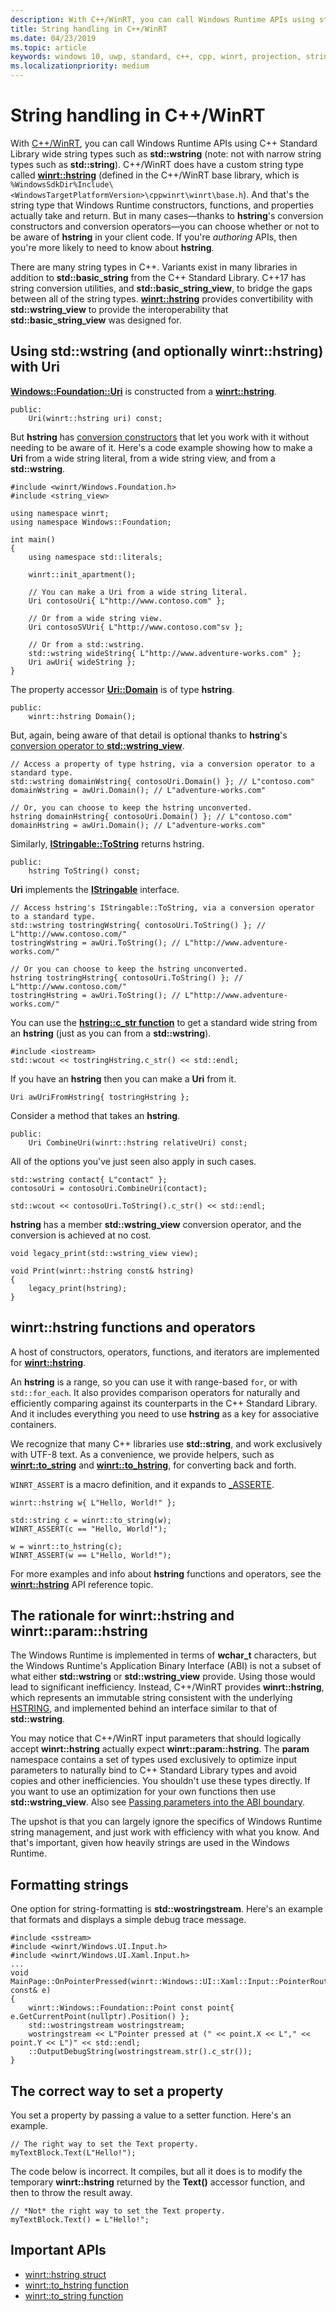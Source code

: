 ```yaml
---
description: With C++/WinRT, you can call Windows Runtime APIs using standard C++ wide string types, or you can use the winrt::hstring type.
title: String handling in C++/WinRT
ms.date: 04/23/2019
ms.topic: article
keywords: windows 10, uwp, standard, c++, cpp, winrt, projection, string
ms.localizationpriority: medium
---
```


# String handling in C++/WinRT

With [C++/WinRT](/windows/uwp/cpp-and-winrt-apis/intro-to-using-cpp-with-winrt), you can call Windows Runtime APIs using C++ Standard Library wide string types such as **std::wstring** (note: not with narrow string types such as **std::string**). C++/WinRT does have a custom string type called [**winrt::hstring**](/uwp/cpp-ref-for-winrt/hstring) (defined in the C++/WinRT base library, which is `%WindowsSdkDir%Include\<WindowsTargetPlatformVersion>\cppwinrt\winrt\base.h`). And that's the string type that Windows Runtime constructors, functions, and properties actually take and return. But in many cases&mdash;thanks to **hstring**'s conversion constructors and conversion operators&mdash;you can choose whether or not to be aware of **hstring** in your client code. If you're *authoring* APIs, then you're more likely to need to know about **hstring**.

There are many string types in C++. Variants exist in many libraries in addition to **std::basic_string** from the C++ Standard Library. C++17 has string conversion utilities, and **std::basic_string_view**, to bridge the gaps between all of the string types.  [**winrt::hstring**](/uwp/cpp-ref-for-winrt/hstring) provides convertibility with **std::wstring_view** to provide the interoperability that **std::basic_string_view** was designed for.

## Using **std::wstring** (and optionally **winrt::hstring**) with **Uri**
[**Windows::Foundation::Uri**](/uwp/api/windows.foundation.uri) is constructed from a [**winrt::hstring**](/uwp/cpp-ref-for-winrt/hstring).

```cppwinrt
public:
    Uri(winrt::hstring uri) const;
```

But **hstring** has [conversion constructors](/uwp/cpp-ref-for-winrt/hstring#hstringhstring-constructor) that let you work with it without needing to be aware of it. Here's a code example showing how to make a **Uri** from a wide string literal, from a wide string view, and from a **std::wstring**.

```cppwinrt
#include <winrt/Windows.Foundation.h>
#include <string_view>

using namespace winrt;
using namespace Windows::Foundation;

int main()
{
    using namespace std::literals;

    winrt::init_apartment();

    // You can make a Uri from a wide string literal.
    Uri contosoUri{ L"http://www.contoso.com" };

    // Or from a wide string view.
    Uri contosoSVUri{ L"http://www.contoso.com"sv };

    // Or from a std::wstring.
    std::wstring wideString{ L"http://www.adventure-works.com" };
    Uri awUri{ wideString };
}
```

The property accessor [**Uri::Domain**](https://docs.microsoft.com/uwp/api/windows.foundation.uri.Domain) is of type **hstring**.

```cppwinrt
public:
    winrt::hstring Domain();
```

But, again, being aware of that detail is optional thanks to **hstring**'s [conversion operator to **std::wstring_view**](/uwp/cpp-ref-for-winrt/hstring#hstringoperator-stdwstring_view).

```cppwinrt
// Access a property of type hstring, via a conversion operator to a standard type.
std::wstring domainWstring{ contosoUri.Domain() }; // L"contoso.com"
domainWstring = awUri.Domain(); // L"adventure-works.com"

// Or, you can choose to keep the hstring unconverted.
hstring domainHstring{ contosoUri.Domain() }; // L"contoso.com"
domainHstring = awUri.Domain(); // L"adventure-works.com"
```

Similarly, [**IStringable::ToString**](https://docs.microsoft.com/windows/desktop/api/windows.foundation/nf-windows-foundation-istringable-tostring) returns hstring.

```cppwinrt
public:
    hstring ToString() const;
```

**Uri** implements the [**IStringable**](https://docs.microsoft.com/windows/desktop/api/windows.foundation/nn-windows-foundation-istringable) interface.

```cppwinrt
// Access hstring's IStringable::ToString, via a conversion operator to a standard type.
std::wstring tostringWstring{ contosoUri.ToString() }; // L"http://www.contoso.com/"
tostringWstring = awUri.ToString(); // L"http://www.adventure-works.com/"

// Or you can choose to keep the hstring unconverted.
hstring tostringHstring{ contosoUri.ToString() }; // L"http://www.contoso.com/"
tostringHstring = awUri.ToString(); // L"http://www.adventure-works.com/"
```

You can use the [**hstring::c_str function**](/uwp/cpp-ref-for-winrt/hstring#hstringc_str-function) to get a standard wide string from an **hstring** (just as you can from a **std::wstring**).

```cppwinrt
#include <iostream>
std::wcout << tostringHstring.c_str() << std::endl;
```
If you have an **hstring** then you can make a **Uri** from it.

```cppwinrt
Uri awUriFromHstring{ tostringHstring };
```

Consider a method that takes an **hstring**.

```cppwinrt
public:
    Uri CombineUri(winrt::hstring relativeUri) const;
```

All of the options you've just seen also apply in such cases.

```cppwinrt
std::wstring contact{ L"contact" };
contosoUri = contosoUri.CombineUri(contact);
    
std::wcout << contosoUri.ToString().c_str() << std::endl;
```

**hstring** has a member **std::wstring_view** conversion operator, and the conversion is achieved at no cost.

```cppwinrt
void legacy_print(std::wstring_view view);

void Print(winrt::hstring const& hstring)
{
    legacy_print(hstring);
}
```

## **winrt::hstring** functions and operators
A host of constructors, operators, functions, and iterators are implemented for  [**winrt::hstring**](/uwp/cpp-ref-for-winrt/hstring).

An **hstring** is a range, so you can use it with range-based `for`, or with `std::for_each`. It also provides comparison operators for naturally and efficiently comparing against its counterparts in the C++ Standard Library. And it includes everything you need to use **hstring** as a key for associative containers.

We recognize that many C++ libraries use **std::string**, and work exclusively with UTF-8 text. As a convenience, we provide helpers, such as [**winrt::to_string**](/uwp/cpp-ref-for-winrt/to-string) and [**winrt::to_hstring**](/uwp/cpp-ref-for-winrt/to-hstring), for converting back and forth.

`WINRT_ASSERT` is a macro definition, and it expands to [_ASSERTE](/cpp/c-runtime-library/reference/assert-asserte-assert-expr-macros).

```cppwinrt
winrt::hstring w{ L"Hello, World!" };

std::string c = winrt::to_string(w);
WINRT_ASSERT(c == "Hello, World!");

w = winrt::to_hstring(c);
WINRT_ASSERT(w == L"Hello, World!");
```

For more examples and info about **hstring** functions and operators, see the [**winrt::hstring**](/uwp/cpp-ref-for-winrt/hstring) API reference topic.

## The rationale for **winrt::hstring** and **winrt::param::hstring**
The Windows Runtime is implemented in terms of **wchar_t** characters, but the Windows Runtime's Application Binary Interface (ABI) is not a subset of what either **std::wstring** or **std::wstring_view** provide. Using those would lead to significant inefficiency. Instead, C++/WinRT provides **winrt::hstring**, which represents an immutable string consistent with the underlying [HSTRING](https://docs.microsoft.com/windows/desktop/WinRT/hstring), and implemented behind an interface similar to that of **std::wstring**. 

You may notice that C++/WinRT input parameters that should logically accept **winrt::hstring** actually expect **winrt::param::hstring**. The **param** namespace contains a set of types used exclusively to optimize input parameters to naturally bind to C++ Standard Library types and avoid copies and other inefficiencies. You shouldn't use these types directly. If you want to use an optimization for your own functions then use **std::wstring_view**. Also see [Passing parameters into the ABI boundary](/windows/uwp/cpp-and-winrt-apis/pass-parms-to-abi).

The upshot is that you can largely ignore the specifics of Windows Runtime string management, and just work with efficiency with what you know. And that's important, given how heavily strings are used in the Windows Runtime.

## Formatting strings
One option for string-formatting is **std::wostringstream**. Here's an example that formats and displays a simple debug trace message.

```cppwinrt
#include <sstream>
#include <winrt/Windows.UI.Input.h>
#include <winrt/Windows.UI.Xaml.Input.h>
...
void MainPage::OnPointerPressed(winrt::Windows::UI::Xaml::Input::PointerRoutedEventArgs const& e)
{
    winrt::Windows::Foundation::Point const point{ e.GetCurrentPoint(nullptr).Position() };
    std::wostringstream wostringstream;
    wostringstream << L"Pointer pressed at (" << point.X << L"," << point.Y << L")" << std::endl;
    ::OutputDebugString(wostringstream.str().c_str());
}
```

## The correct way to set a property

You set a property by passing a value to a setter function. Here's an example.

```cppwinrt
// The right way to set the Text property.
myTextBlock.Text(L"Hello!");
```

The code below is incorrect. It compiles, but all it does is to modify the temporary **winrt::hstring** returned by the **Text()** accessor function, and then to throw the result away.

```cppwinrt
// *Not* the right way to set the Text property.
myTextBlock.Text() = L"Hello!";
```

## Important APIs
* [winrt::hstring struct](/uwp/cpp-ref-for-winrt/hstring)
* [winrt::to_hstring function](/uwp/cpp-ref-for-winrt/to-hstring)
* [winrt::to_string function](/uwp/cpp-ref-for-winrt/to-string)
